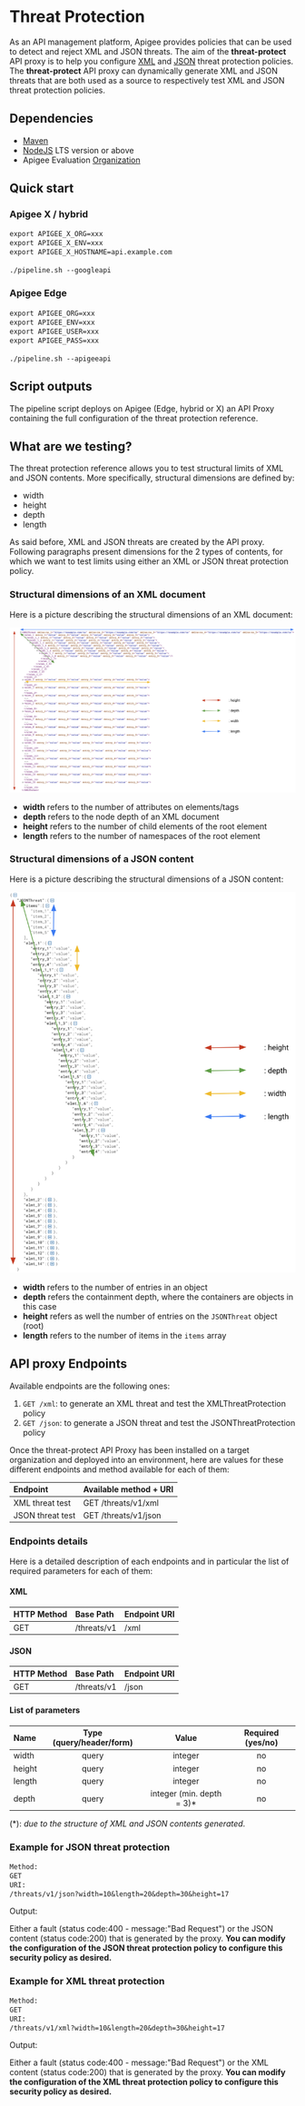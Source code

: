 # Threat Protection

As an API management platform, Apigee provides policies that can be used to
detect and reject XML and JSON threats.
The aim of the **threat-protect** API proxy is to help you configure [XML](https://cloud.google.com/apigee/docs/api-platform/reference/policies/xml-threat-protection-policy)
and [JSON](https://cloud.google.com/apigee/docs/api-platform/reference/policies/json-threat-protection-policy)
threat protection policies.
The **threat-protect** API proxy can dynamically generate XML and JSON threats
that are both used as a source to respectively test XML and JSON threat
protection policies.

## Dependencies

- [Maven](https://maven.apache.org/)
- [NodeJS](https://nodejs.org/en/) LTS version or above
- Apigee Evaluation [Organization](https://login.apigee.com/sign__up)

## Quick start

### Apigee X / hybrid

    export APIGEE_X_ORG=xxx
    export APIGEE_X_ENV=xxx
    export APIGEE_X_HOSTNAME=api.example.com

    ./pipeline.sh --googleapi

### Apigee Edge

    export APIGEE_ORG=xxx
    export APIGEE_ENV=xxx
    export APIGEE_USER=xxx
    export APIGEE_PASS=xxx

    ./pipeline.sh --apigeeapi

## Script outputs

The pipeline script deploys on Apigee (Edge, hybrid or X) an API Proxy
containing the full configuration of the threat protection reference.

## What are we testing?

The threat protection reference allows you to test structural limits of XML and
JSON contents.
More specifically, structural dimensions are defined by:

- width
- height
- depth
- length

As said before, XML and JSON threats are created by the API proxy.
Following paragraphs present dimensions for the 2 types of contents, for which
we want to test limits using either an XML or JSON threat protection policy.

### Structural dimensions of an XML document

Here is a picture describing the structural dimensions of an XML document:

![XML threat](./pictures/xml.png "Structural dimensions of an XML document")

- **width** refers to the number of attributes on elements/tags
- **depth** refers to the node depth of an XML document
- **height** refers to the number of child elements of the root element
- **length** refers to the number of namespaces of the root element

### Structural dimensions of a JSON content

Here is a picture describing the structural dimensions of a JSON content:

![JSON threat](./pictures/json.png "Structural dimensions of a JSON content")

- **width** refers to the number of entries in an object
- **depth** refers the containment depth, where the containers are objects in
this case
- **height** refers as well the number of entries on the ```JSONThreat```
object (root)
- **length** refers to the number of items in the ```items``` array

## API proxy Endpoints

Available endpoints are the following ones:

1. ```GET /xml```: to generate an XML threat and test the XMLThreatProtection policy
2. ```GET /json```: to generate a JSON threat and test the JSONThreatProtection policy

Once the threat-protect API Proxy has been installed on a target organization
 and deployed into an environment, here are values for these different
 endpoints and method available for each of them:

| Endpoint | Available method + URI |
|:----|:---|
|XML threat test |GET /threats/v1/xml|
|JSON threat test   | GET /threats/v1/json |

### Endpoints details

Here is a detailed description of each endpoints and in particular the
list of required parameters for each of them:

#### XML

| HTTP Method | Base Path |Endpoint URI |
|:----|:----|:----|
| GET |/threats/v1 |/xml |

#### JSON

| HTTP Method | Base Path |Endpoint URI |
|:----|:----|:----|
| GET |/threats/v1 |/json |

#### List of parameters

| Name| Type (query/header/form) | Value | Required (yes/no) |
|:----|:-----:|:----:|:----:|
| width | query | integer | no |
| height | query | integer | no |
| length | query | integer| no |
| depth | query | integer (min. depth = 3)* | no |

(\*): *due to the structure of XML and JSON contents generated*.

### Example for JSON threat protection

    Method:
    GET
    URI:
    /threats/v1/json?width=10&length=20&depth=30&height=17

Output:

Either a fault (status code:400 - message:"Bad Request") or
the JSON content (status code:200) that is generated by the proxy.
**You can modify the configuration of the JSON threat protection
policy to configure this security policy as desired.**

### Example for XML threat protection

    Method:
    GET
    URI:
    /threats/v1/xml?width=10&length=20&depth=30&height=17

Output:

Either a fault (status code:400 - message:"Bad Request") or
the XML content (status code:200) that is generated by the proxy.
**You can modify the configuration of the XML threat protection
policy to configure this security policy as desired.**
